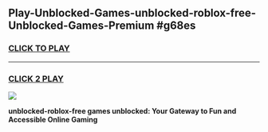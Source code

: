 
## Play-Unblocked-Games-unblocked-roblox-free-Unblocked-Games-Premium #g68es
<h3>
<a href="https://premium.freeplayer.one?title=unblocked-roblox-free&ref=12M">CLICK TO PLAY</a></h3>
<hr>

<h3>
<a href="https://premium.freeplayer.one?title=unblocked-roblox-free&ref=12M">CLICK 2 PLAY</a>
  
</h3>

<a href="https://premium.freeplayer.one?title=unblocked-roblox-free&ref=12M"><img src="https://clearcache.store/games.png"></a>


**unblocked-roblox-free games unblocked: Your Gateway to Fun and Accessible Online Gaming**
